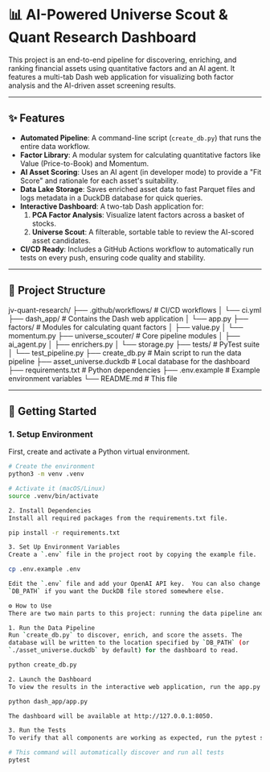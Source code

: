 # 📊 AI-Powered Universe Scout & Quant Research Dashboard

This project is an end-to-end pipeline for discovering, enriching, and ranking financial assets using quantitative factors and an AI agent. It features a multi-tab Dash web application for visualizing both factor analysis and the AI-driven asset screening results.

---

## ✨ Features

- **Automated Pipeline**: A command-line script (`create_db.py`) that runs the entire data workflow.
- **Factor Library**: A modular system for calculating quantitative factors like Value (Price-to-Book) and Momentum.
- **AI Asset Scoring**: Uses an AI agent (in developer mode) to provide a "Fit Score" and rationale for each asset's suitability.
- **Data Lake Storage**: Saves enriched asset data to fast Parquet files and logs metadata in a DuckDB database for quick queries.
- **Interactive Dashboard**: A two-tab Dash application for:
    1.  **PCA Factor Analysis**: Visualize latent factors across a basket of stocks.
    2.  **Universe Scout**: A filterable, sortable table to review the AI-scored asset candidates.
- **CI/CD Ready**: Includes a GitHub Actions workflow to automatically run tests on every push, ensuring code quality and stability.

---

## 📁 Project Structure


jv-quant-research/
├── .github/workflows/         # CI/CD workflows
│   └── ci.yml
├── dash_app/                  # Contains the Dash web application
│   └── app.py
├── factors/                   # Modules for calculating quant factors
│   ├── value.py
│   └── momentum.py
├── universe_scouter/          # Core pipeline modules
│   ├── ai_agent.py
│   ├── enrichers.py
│   └── storage.py
├── tests/                     # PyTest suite
│   └── test_pipeline.py
├── create_db.py               # Main script to run the data pipeline
├── asset_universe.duckdb      # Local database for the dashboard
├── requirements.txt           # Python dependencies
├── .env.example               # Example environment variables
└── README.md                  # This file


---

## 🚀 Getting Started

### 1. Setup Environment

First, create and activate a Python virtual environment.

```bash
# Create the environment
python3 -m venv .venv

# Activate it (macOS/Linux)
source .venv/bin/activate

2. Install Dependencies
Install all required packages from the requirements.txt file.

pip install -r requirements.txt

3. Set Up Environment Variables
Create a `.env` file in the project root by copying the example file.

cp .env.example .env

Edit the `.env` file and add your OpenAI API key.  You can also change
`DB_PATH` if you want the DuckDB file stored somewhere else.

⚙️ How to Use
There are two main parts to this project: running the data pipeline and viewing the dashboard.

1. Run the Data Pipeline
Run `create_db.py` to discover, enrich, and score the assets. The
database will be written to the location specified by `DB_PATH` (or
`./asset_universe.duckdb` by default) for the dashboard to read.

python create_db.py

2. Launch the Dashboard
To view the results in the interactive web application, run the app.py script.

python dash_app/app.py

The dashboard will be available at http://127.0.0.1:8050.

3. Run the Tests
To verify that all components are working as expected, run the pytest suite.

# This command will automatically discover and run all tests
pytest
